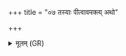 +++
title = "०७ तस्याः पीत्वावमक्त्य् अथो"

+++
<details><summary>मूलम् (GR)</summary>

तस्याः पीत्वावमक्त्य्  
अथो शीर्षक्त्य् आ शये ।  
ता एकान्नदूषणीर्  
नाशयामः सदान्वाः ॥
</details>